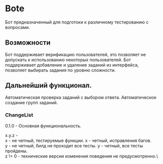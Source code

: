 # Bote
Бот предназначенный для подготоки к различному тестированию с вопросами.

## Возможности
Бот поддерживает верификацию пользователей, это позволяет не допускать к использованию некоторых пользователей.
Бот поддерживает добавление и удаление заданий из интерфейса, позволяет выбирать задания по уровню сложности.

## Дальнейший функционал.
Автоматическая проверка заданий с выбором ответа.
Автоматическое создание групп заданий.

### ChangeList
0.1.0 - Основная функциональность.

x.y.z - \
 x - не четный, тестируемые функции. x - четный, исправления багов.\
 y - не четный, билд не проходит все тесты. y - четный, все тесты пройдены.\
 z != 0 - технические версии изменения поведения не предусмотренно.\
 

  